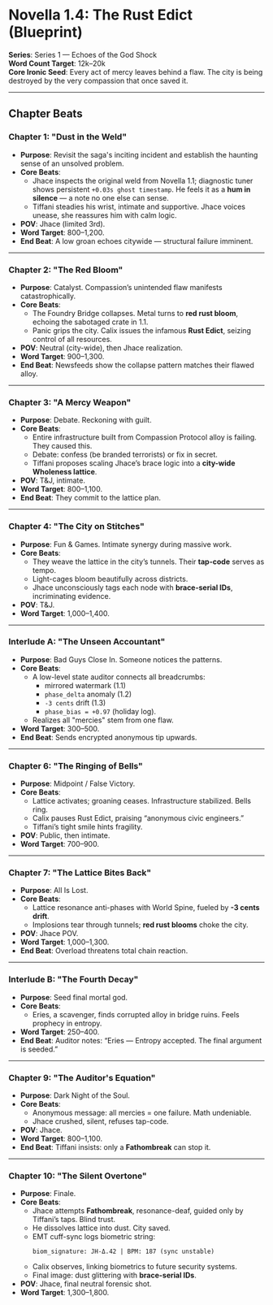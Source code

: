 # Novella 1.4: The Rust Edict (Blueprint)

**Series**: Series 1 — Echoes of the God Shock  
**Word Count Target**: 12k–20k  
**Core Ironic Seed**: Every act of mercy leaves behind a flaw. The city is being destroyed by the very compassion that once saved it.

---

## Chapter Beats

### Chapter 1: "Dust in the Weld"
- **Purpose**: Revisit the saga's inciting incident and establish the haunting sense of an unsolved problem.
- **Core Beats**:
  - Jhace inspects the original weld from Novella 1.1; diagnostic tuner shows persistent `+0.03s ghost timestamp`. He feels it as a **hum in silence** — a note no one else can sense.
  - Tiffani steadies his wrist, intimate and supportive. Jhace voices unease, she reassures him with calm logic.
- **POV**: Jhace (limited 3rd).
- **Word Target**: 800–1,200.
- **End Beat**: A low groan echoes citywide — structural failure imminent.

---

### Chapter 2: "The Red Bloom"
- **Purpose**: Catalyst. Compassion’s unintended flaw manifests catastrophically.
- **Core Beats**:
  - The Foundry Bridge collapses. Metal turns to **red rust bloom**, echoing the sabotaged crate in 1.1.
  - Panic grips the city. Calix issues the infamous **Rust Edict**, seizing control of all resources.
- **POV**: Neutral (city-wide), then Jhace realization.
- **Word Target**: 900–1,300.
- **End Beat**: Newsfeeds show the collapse pattern matches their flawed alloy.

---

### Chapter 3: "A Mercy Weapon"
- **Purpose**: Debate. Reckoning with guilt.
- **Core Beats**:
  - Entire infrastructure built from Compassion Protocol alloy is failing. They caused this.
  - Debate: confess (be branded terrorists) or fix in secret.
  - Tiffani proposes scaling Jhace’s brace logic into a **city-wide Wholeness lattice**.
- **POV**: T&J, intimate.
- **Word Target**: 800–1,100.
- **End Beat**: They commit to the lattice plan.

---

### Chapter 4: "The City on Stitches"
- **Purpose**: Fun & Games. Intimate synergy during massive work.
- **Core Beats**:
  - They weave the lattice in the city’s tunnels. Their **tap-code** serves as tempo.
  - Light-cages bloom beautifully across districts.
  - Jhace unconsciously tags each node with **brace-serial IDs**, incriminating evidence.
- **POV**: T&J.
- **Word Target**: 1,000–1,400.

---

### Interlude A: "The Unseen Accountant"
- **Purpose**: Bad Guys Close In. Someone notices the patterns.
- **Core Beats**:
  - A low-level state auditor connects all breadcrumbs:  
    - mirrored watermark (1.1)  
    - `phase_delta` anomaly (1.2)  
    - `-3 cents` drift (1.3)  
    - `phase_bias = +0.97` (holiday log).  
  - Realizes all "mercies" stem from one flaw.
- **Word Target**: 300–500.
- **End Beat**: Sends encrypted anonymous tip upwards.

---

### Chapter 6: "The Ringing of Bells"
- **Purpose**: Midpoint / False Victory.
- **Core Beats**:
  - Lattice activates; groaning ceases. Infrastructure stabilized. Bells ring.
  - Calix pauses Rust Edict, praising “anonymous civic engineers.”
  - Tiffani’s tight smile hints fragility.
- **POV**: Public, then intimate.
- **Word Target**: 700–900.

---

### Chapter 7: "The Lattice Bites Back"
- **Purpose**: All Is Lost.
- **Core Beats**:
  - Lattice resonance anti-phases with World Spine, fueled by **-3 cents drift**.
  - Implosions tear through tunnels; **red rust blooms** choke the city.
- **POV**: Jhace POV.
- **Word Target**: 1,000–1,300.
- **End Beat**: Overload threatens total chain reaction.

---

### Interlude B: "The Fourth Decay"
- **Purpose**: Seed final mortal god.
- **Core Beats**:
  - Eries, a scavenger, finds corrupted alloy in bridge ruins. Feels prophecy in entropy.
- **Word Target**: 250–400.
- **End Beat**: Auditor notes: “Eries — Entropy accepted. The final argument is seeded.”

---

### Chapter 9: "The Auditor's Equation"
- **Purpose**: Dark Night of the Soul.
- **Core Beats**:
  - Anonymous message: all mercies = one failure. Math undeniable.
  - Jhace crushed, silent, refuses tap-code.  
- **POV**: Jhace.
- **Word Target**: 800–1,100.
- **End Beat**: Tiffani insists: only a **Fathombreak** can stop it.

---

### Chapter 10: "The Silent Overtone"
- **Purpose**: Finale.
- **Core Beats**:
  - Jhace attempts **Fathombreak**, resonance-deaf, guided only by Tiffani’s taps. Blind trust.
  - He dissolves lattice into dust. City saved.
  - EMT cuff-sync logs biometric string:  
    ```
    biom_signature: JH-Δ.42 | BPM: 187 (sync unstable)
    ```
  - Calix observes, linking biometrics to future security systems.
  - Final image: dust glittering with **brace-serial IDs**.
- **POV**: Jhace, final neutral forensic shot.
- **Word Target**: 1,300–1,800.
